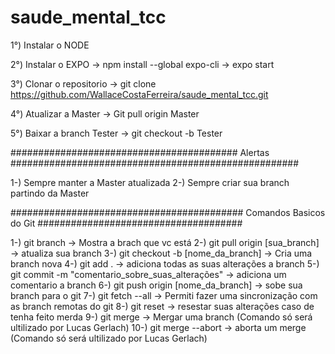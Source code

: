 # saude_mental_tcc

1°) Instalar o NODE

2°) Instalar o EXPO -> npm install --global expo-cli -> expo start

3°) Clonar o repositorio -> git clone https://github.com/WallaceCostaFerreira/saude_mental_tcc.git

4°) Atualizar a Master -> Git pull origin Master

5°) Baixar a branch Tester -> git checkout -b Tester


#########################################  Alertas  ####################################################

1-) Sempre manter a Master atualizada
2-) Sempre criar sua branch partindo da Master

########################################## Comandos Basicos do Git #####################################

1-) git branch -> Mostra a brach que vc está
2-) git pull origin [sua_branch] -> atualiza sua branch
3-) git checkout -b [nome_da_branch] -> Cria uma branch nova
4-) git add . -> adiciona todas as suas alterações a branch
5-) git commit -m "comentario_sobre_suas_alterações" -> adiciona um comentario a branch
6-) git push origin [nome_da_branch] -> sobe sua branch para o git
7-) git fetch --all -> Permiti fazer uma sincronização com as branch remotas do git
8-) git reset -> resestar suas alterações caso de tenha feito merda
9-) git merge -> Mergar uma branch (Comando só será ultilizado por Lucas Gerlach)
10-) git merge --abort -> aborta um merge (Comando só será ultilizado por Lucas Gerlach)

